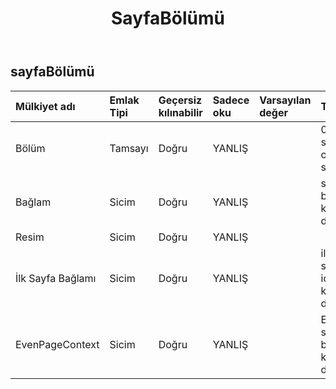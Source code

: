 ﻿---
title: SayfaBölümü
second_title: Aspose.Cells Cloud Documen
type: docs
url: /tr/specification/model/pagesection/
description: "Aspose.Cells Bulut modeli spesifikasyonu: PageSection. Açma, oluşturma, düzenleme, bölme, birleştirme, karşılaştırma ve dönüştürme gibi özelliklerle Excel ve diğer elektronik tablo belgelerini zahmetsizce yönetin"
kwords: Excel, Office, Elektronik Tablo, Cloud REST API, PageSection
weight: 50
---
## **sayfaBölümü**

 

| Mülkiyet adı| Emlak Tipi| Geçersiz kılınabilir| Sadece oku| Varsayılan değer| Tanım|
|:- |:- |:- |:- |:- |:- |
| Bölüm| Tamsayı| Doğru| YANLIŞ|| 0,1,2 sol, orta, sağ|
| Bağlam| Sicim| Doğru| YANLIŞ|| sayfa bağlamı komut dosyası|
| Resim| Sicim| Doğru| YANLIŞ|||
| İlk Sayfa Bağlamı| Sicim| Doğru| YANLIŞ|| ilk sayfa içerik komut dosyası|
| EvenPageContext| Sicim| Doğru| YANLIŞ|| Eşit sayfa bağlamı komut dosyası|

